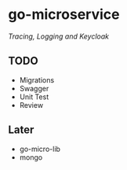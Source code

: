 # go-microservice
*Tracing, Logging and Keycloak*

## TODO
- Migrations
- Swagger
- Unit Test
- Review

## Later
- go-micro-lib
- mongo
